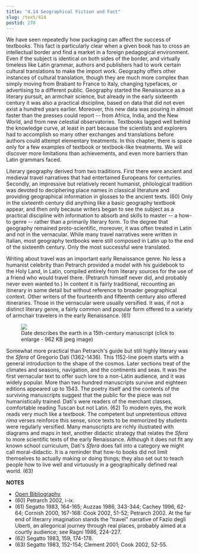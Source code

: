 ```yaml
---
title: "4.14 Geographical Fiction and Fact"
slug: /text/414
postid: 270
---
```

We have seen repeatedly how packaging can affect the success of textbooks. This fact is particularly clear when a given book has to cross an intellectual border and find a market in a foreign pedagogical environment. Even if the subject is identical on both sides of the border, and virtually timeless like Latin grammar, authors and publishers had to work certain cultural translations to make the import work. Geography offers other instances of cultural translation, though they are much more complex than simply moving from Brabant to France to Italy, changing typefaces, or advertising to a different public. Geography started the Renaissance as a literary pursuit, an armchair science, but already in the early sixteenth century it was also a practical discipline, based on data that did not even exist a hundred years earlier. Moreover, this new data was pouring in almost faster than the presses could report -- from Africa, India, and the New World, and from new celestial observatories. Textbooks lagged well behind the knowledge curve, at least in part because the scientists and explorers had to accomplish so many other exchanges and translations before authors could attempt elementary treatments. In this chapter, there is space only for a few examples of textbook or textbook-like treatments. We will discover more limitations than achievements, and even more barriers than Latin grammars faced.

Literary geography derived from two traditions. First there were ancient and medieval travel narratives that had entertained Europeans for centuries. Secondly, an impressive but relatively recent humanist, philological tradition was devoted to deciphering place names in classical literature and providing geographical information in glosses to the ancient texts. (60) Only in the sixteenth century did anything like a basic geography textbook appear, and then only because writers began to see the subject as a practical discipline with information to absorb and skills to master -- a how-to genre -- rather than a primarily literary form. To the degree that geography remained proto-scientific, moreover, it was often treated in Latin and not in the vernacular. While many travel narratives were written in Italian, most geography textbooks were still composed in Latin up to the end of the sixteenth century. Only the most successful were translated.

Writing about travel was an important early Renaissance genre. No less a humanist celebrity than Petrarch provided a model with his guidebook to the Holy Land, in Latin, compiled entirely from literary sources for the use of a friend who would travel there. (Petrarch himself never did, and probably never even wanted to.) In content it is fairly traditional, recounting an itinerary in some detail but without reference to broader geographical context. Other writers of the fourteenth and fifteenth century also offered itineraries. Those in the vernacular were usually versified. It was, if not a distinct literary genre, a fairly common and popular form offered to a variety of armchair travelers in the early Renaissance. (61)

<figure class="mkdn-figure">
    <div onClick="createLightbox('/images_full/4.00_Chapter_Four/HFS_089.02.jpg','Date describes the earth in a 15th-century manuscript (click to enlarge - 962 KB jpeg image)')" class="mkdn-image-link" id="lbimage">
    <img class="mkdn-image" src="/images_full/4.00_Chapter_Four/HFS_089.02.jpg" />
    <figcaption class="mkdn-figcaption">Date describes the earth in a 15th-century manuscript (click to enlarge - 962 KB jpeg image)</figcaption>
    </div>
</figure>

Somewhat more practical than Petrarch's guide but still highly literary was the *Sfera* of Gregorio Dati (1362-1436). This 1152-line poem starts with a general introduction to the shape of the cosmos. Later sections treat of the climates and seasons, navigation, and the continents and seas. It was the first vernacular text to offer such lore to a non-Latin audience, and it was widely popular. More than two hundred manuscripts survive and eighteen editions appeared up to 1543. The poetry itself and the contents of the surviving manuscripts suggest that the public for the piece was not humanistically trained. Dati's were readers of the merchant classes, comfortable reading Tuscan but not Latin. (62) To modern eyes, the work reads very much like a textbook. The competent but unpretentious *ottava rima* verses reinforce this sense, since texts to be memorized by students were regularly versified. Many manuscripts are richly illustrated with diagrams and maps in text, another didactic strategy that relates the *Sfera* to more scientific texts of the early Renaissance. Although it does not fit any known school curriculum, Dati's *Sfera* does fall into a category we might call moral-didactic. It is a reminder that how-to books did not limit themselves to actually making or doing things; they also set out to teach people how to live well and virtuously in a geographically defined real world. (63)

**NOTES**
* [Open Bibliography](/bibliography.pdf)
* (60) Petrarch 2002, i-ix.
* (61) Segatto 1983, 164-165; Auzzas 1986, 343-344; Cachey 1996, 62-64; Cornish 2000, 167-168: Cook 2002, 51-52; Petrarch 2002. At the far end of literarry imagination stands the "travel" narrative of Fazio degli Uberti, an allegorical journey through real places, probably aimed at a courtly audience; see Ragni 1986, 224-227.
* (62) Segatto 1983, 159, 174-178.
* (63) Segatto 1983, 152-154; Clement 2001; Cook 2002, 52-55.
